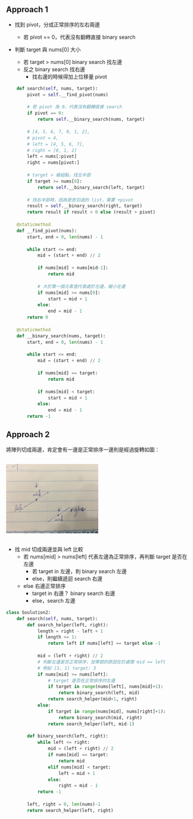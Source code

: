 ## Approach 1

* 找到 pivot，分成正常排序的左右兩邊
    * 若 pivot == 0，代表沒有翻轉直接 binary search

* 判斷 target 與 nums[0] 大小
    * 若 target > nums[0] binary search 找左邊
    * 反之 binary search 找右邊
        * 找右邊的時候得加上位移量 pivot

```python
    def search(self, nums, target):
        pivot = self.__find_pivot(nums)

        # 若 pivot 為 0，代表沒有翻轉直接 search
        if pivot == 0:
            return self.__binary_search(nums, target)

        # [4, 5, 6, 7, 0, 1, 2],
        # pivot = 4,
        # left = [4, 5, 6, 7],
        # right = [0, 1, 2]
        left = nums[:pivot]
        right = nums[pivot:]

        # target > 樞紐點，找左半部
        if target >= nums[0]:
            return self.__binary_search(left, target)

        # 找右半部時，因為是丟切過的 list，需要 +pivot
        result = self.__binary_search(right, target)
        return result if result < 0 else (result + pivot)

    @staticmethod
    def __find_pivot(nums):
        start, end = 0, len(nums) - 1

        while start <= end:
            mid = (start + end) // 2

            if nums[mid] < nums[mid-1]:
                return mid

            # 大於第一個元素值代表處於左邊，縮小左邊
            if nums[mid] >= nums[0]:
                start = mid + 1
            else:
                end = mid - 1
        return 0

    @staticmethod
    def __binary_search(nums, target):
        start, end = 0, len(nums) - 1

        while start <= end:
            mid = (start + end) // 2

            if nums[mid] == target:
                return mid

            if nums[mid] < target:
                start = mid + 1
            else:
                end = mid - 1
        return -1
```

## Approach 2

將陣列切成兩邊，肯定會有一邊是正常排序一邊則是經過旋轉如圖：
<div style="margin:30px 0px"><img src="./hint.JPG" alt="_note" width="50%" height="40%"/></div>

* 找 mid 切成兩邊並與 left 比較
    * 若 nums[mid] > nums[left]
        代表左邊為正常排序，再判斷 target 是否在左邊
        * 若 target in 左邊，則 binary search 左邊
        * else，則繼續遞迴 search 右邊
    * else
        右邊正常排序
        * target in 右邊？ binary search 右邊
        * else，search 左邊

```python
class Soulution2:
    def search(self, nums, target):
        def search_helper(left, right):
            length = right - left + 1
            if length <= 1:
                return left if nums[left] == target else -1

            mid = (left + right) // 2
            # 判斷左邊是否正常排序，加等號的原因在於處理 mid == left
            # 例如 [3, 1] target: 3
            if nums[mid] >= nums[left]:
                # target 是否在正常排序的左邊
                if target in range(nums[left], nums[mid]+1):
                    return binary_search(left, mid)
                return search_helper(mid+1, right)
            else:
                if target in range(nums[mid], nums[right]+1):
                    return binary_search(mid, right)
                return search_helper(left, mid-1)

        def binary_search(left, right):
            while left <= right:
                mid = (left + right) // 2
                if nums[mid] == target:
                    return mid
                elif nums[mid] < target:
                    left = mid + 1
                else:
                    right = mid - 1
            return -1

        left, right = 0, len(nums)-1
        return search_helper(left, right)
```